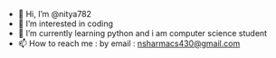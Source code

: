 - 👋 Hi, I’m @nitya782
- 👀 I’m interested in coding
- 🌱 I’m currently learning python and i am computer science student
- 📫 How to reach me : by email : nsharmacs430@gmail.com

<!---
nitya782/nitya782 is a ✨ special ✨ repository because its `README.md` (this file) appears on your GitHub profile.
You can click the Preview link to take a look at your changes.
--->
